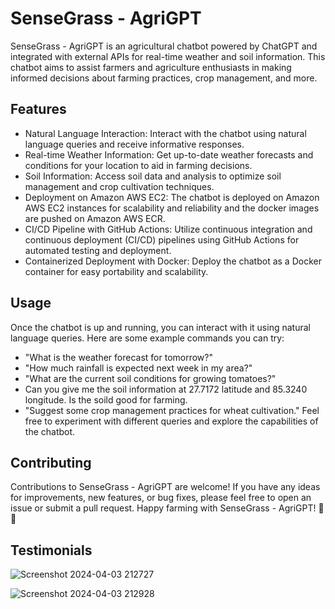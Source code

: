 # SenseGrass - AgriGPT
SenseGrass - AgriGPT is an agricultural chatbot powered by ChatGPT and integrated with external APIs for real-time weather and soil information. This chatbot aims to assist farmers and agriculture enthusiasts in making informed decisions about farming practices, crop management, and more.

## Features
- Natural Language Interaction: Interact with the chatbot using natural language queries and receive informative responses.
- Real-time Weather Information: Get up-to-date weather forecasts and conditions for your location to aid in farming decisions.
- Soil Information: Access soil data and analysis to optimize soil management and crop cultivation techniques.
- Deployment on Amazon AWS EC2: The chatbot is deployed on Amazon AWS EC2 instances for scalability and reliability and the docker images are pushed on Amazon AWS ECR.
- CI/CD Pipeline with GitHub Actions: Utilize continuous integration and continuous deployment (CI/CD) pipelines using GitHub Actions for automated testing and deployment.
- Containerized Deployment with Docker: Deploy the chatbot as a Docker container for easy portability and scalability.

## Usage
Once the chatbot is up and running, you can interact with it using natural language queries. Here are some example commands you can try:

- "What is the weather forecast for tomorrow?"
- "How much rainfall is expected next week in my area?"
- "What are the current soil conditions for growing tomatoes?"
- Can you give me the soil information at 27.7172 latitude and 85.3240 longitude. Is the soild good for farming.
- "Suggest some crop management practices for wheat cultivation."
Feel free to experiment with different queries and explore the capabilities of the chatbot.

## Contributing
Contributions to SenseGrass - AgriGPT are welcome! If you have any ideas for improvements, new features, or bug fixes, please feel free to open an issue or submit a pull request. Happy farming with SenseGrass - AgriGPT! 🌱🤖

## Testimonials

![Screenshot 2024-04-03 212727](https://github.com/mohd-adeeb011/SenseGrass-AgriGPT/assets/110835808/bb772fa5-c377-40f2-b133-1655a0c85148)

![Screenshot 2024-04-03 212928](https://github.com/mohd-adeeb011/SenseGrass-AgriGPT/assets/110835808/67f39239-ca5c-4ee4-aafa-ff356d7eb69d)
